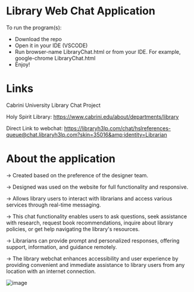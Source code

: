 # Library Web Chat Application 
To run the program(s):
* Download the repo
* Open it in your IDE (VSCODE)
* Run browser-name LibraryChat.html or from your IDE. For example, google-chrome LibraryChat.html
* Enjoy!

# Links
Cabrini University Library Chat Project 

Holy Spirit Library: https://www.cabrini.edu/about/departments/library

Direct Link to webchat: https://libraryh3lp.com/chat/hslreferences-queue@chat.libraryh3lp.com?skin=35016&amp;identity=Librarian

# About the application
→ Created based on the preference of the designer team. 

→ Designed was used on the website for full functionality and responsive.

→ Allows library users to interact with librarians and access various services through real-time messaging. 

→ This chat functionality enables users to ask questions, seek assistance with research, request book recommendations, inquire about library policies, or get help navigating the library's resources. 

→ Librarians can provide prompt and personalized responses, offering support, information, and guidance remotely. 

→ The library webchat enhances accessibility and user experience by providing convenient and immediate assistance to library users from any location with an internet connection.

![image](https://github.com/KhanDevProject/LibraryWebChat/assets/69941212/0c579cbd-a09d-4a65-a923-0657a5b4d434)
